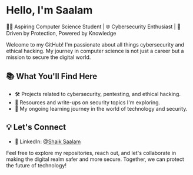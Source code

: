 # Hello, I'm Saalam

👨‍💻 Aspiring Computer Science Student | 🌐 Cybersecurity Enthusiast | 🚀 Driven by Protection, Powered by Knowledge

Welcome to my GitHub! I'm passionate about all things cybersecurity and ethical hacking. My journey in computer science is not just a career but a mission to secure the digital world.

## 📚 What You'll Find Here

- 🛠️ Projects related to cybersecurity, pentesting, and ethical hacking.
- 📖 Resources and write-ups on security topics I'm exploring.
- 🌱 My ongoing learning journey in the world of technology and security.

## 💡 Let's Connect

- 🔗 LinkedIn: [@Shaik Saalam](https://www.linkedin.com/in/vronti/)

Feel free to explore my repositories, reach out, and let's collaborate in making the digital realm safer and more secure. Together, we can protect the future of technology!

